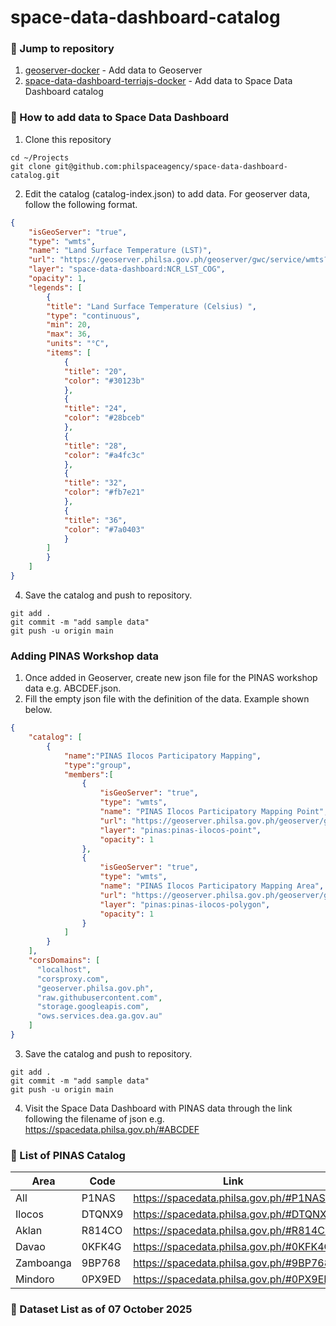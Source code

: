 # space-data-dashboard-catalog

### :pushpin: Jump to repository
1. [geoserver-docker](https://github.com/philspaceagency/geoserver-docker) - Add data to Geoserver
2. [space-data-dashboard-terriajs-docker](https://github.com/philspaceagency/space-data-dashboard-terriajs-docker) - Add data to Space Data Dashboard catalog

### :pushpin: How to add data to Space Data Dashboard
1. Clone this repository
```
cd ~/Projects
git clone git@github.com:philspaceagency/space-data-dashboard-catalog.git
```
2. Edit the catalog (catalog-index.json) to add data. For geoserver data, follow the following format.
```json
{
    "isGeoServer": "true",
    "type": "wmts",
    "name": "Land Surface Temperature (LST)",
    "url": "https://geoserver.philsa.gov.ph/geoserver/gwc/service/wmts?service=WMTS&acceptVersions=1.0.0&request=GetCapabilities",
    "layer": "space-data-dashboard:NCR_LST_COG",
    "opacity": 1,
    "legends": [
        {
        "title": "Land Surface Temperature (Celsius) ",
        "type": "continuous",
        "min": 20,
        "max": 36,
        "units": "°C",
        "items": [
            {
            "title": "20",
            "color": "#30123b"
            },
            {
            "title": "24",
            "color": "#28bceb"
            },
            {
            "title": "28",
            "color": "#a4fc3c"
            },
            {
            "title": "32",
            "color": "#fb7e21"
            },
            {
            "title": "36",
            "color": "#7a0403"
            }
        ]
        }
    ]
}

```
4. Save the catalog and push to repository.
```
git add .
git commit -m "add sample data"
git push -u origin main
```

### Adding PINAS Workshop data
1. Once added in Geoserver, create new json file for the PINAS workshop data e.g. ABCDEF.json.
2. Fill the empty json file with the definition of the data. Example shown below.
```json
{
    "catalog": [
        {
            "name":"PINAS Ilocos Participatory Mapping",
            "type":"group",
            "members":[
                {
                    "isGeoServer": "true",
                    "type": "wmts",
                    "name": "PINAS Ilocos Participatory Mapping Point",
                    "url": "https://geoserver.philsa.gov.ph/geoserver/gwc/service/wmts?service=WMTS&acceptVersions=1.0.0&request=GetCapabilities",
                    "layer": "pinas:pinas-ilocos-point",
                    "opacity": 1
                },
                {
                    "isGeoServer": "true",
                    "type": "wmts",
                    "name": "PINAS Ilocos Participatory Mapping Area",
                    "url": "https://geoserver.philsa.gov.ph/geoserver/gwc/service/wmts?service=WMTS&acceptVersions=1.0.0&request=GetCapabilities",
                    "layer": "pinas:pinas-ilocos-polygon",
                    "opacity": 1
                }
            ]
        }
    ],
    "corsDomains": [
      "localhost",
      "corsproxy.com",
      "geoserver.philsa.gov.ph",
      "raw.githubusercontent.com",
      "storage.googleapis.com",
      "ows.services.dea.ga.gov.au"
    ]
}
```

3. Save the catalog and push to repository.
```
git add .
git commit -m "add sample data"
git push -u origin main
```
4. Visit the Space Data Dashboard with PINAS data through the link following the filename of json e.g. https://spacedata.philsa.gov.ph/#ABCDEF

### :pushpin: List of PINAS Catalog
| Area | Code | Link |
| ----- | ----- | ----- |
| All | P1NAS | https://spacedata.philsa.gov.ph/#P1NAS |
| Ilocos | DTQNX9 | https://spacedata.philsa.gov.ph/#DTQNX9 |
| Aklan | R814CO | https://spacedata.philsa.gov.ph/#R814CO |
| Davao | 0KFK4G | https://spacedata.philsa.gov.ph/#0KFK4G |
| Zamboanga | 9BP768 | https://spacedata.philsa.gov.ph/#9BP768 |
| Mindoro | 0PX9ED | https://spacedata.philsa.gov.ph/#0PX9ED |

### :pushpin: Dataset List as of 07 October 2025
